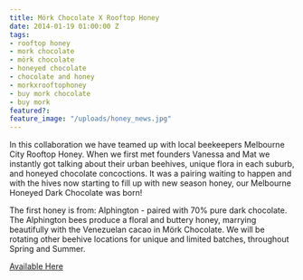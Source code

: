 ```yaml
---
title: Mörk Chocolate X Rooftop Honey
date: 2014-01-19 01:00:00 Z
tags:
- rooftop honey
- mork chocolate
- mörk chocolate
- honeyed chocolate
- chocolate and honey
- morkxrooftophoney
- buy mork chocolate
- buy mork
featured?:
feature_image: "/uploads/honey_news.jpg"
---
```


In this collaboration we have teamed up with local beekeepers Melbourne City Rooftop Honey. When we first met founders Vanessa and Mat we instantly got talking about their urban beehives, unique flora in each suburb, and honeyed chocolate concoctions. It was a pairing waiting to happen and with the hives now starting to fill up with new season honey, our Melbourne Honeyed Dark Chocolate was born!


The first honey is from: Alphington - paired with 70% pure dark chocolate. The Alphington bees produce a floral and buttery honey, marrying beautifully with the Venezuelan cacao in Mörk Chocolate. We will be rotating other beehive locations for unique and limited batches, throughout Spring and Summer.

[Available Here](http://store.morkchocolate.com.au/product/mork-chocolate-rooftop-honey)
